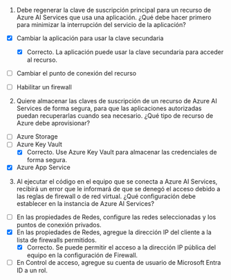 1. Debe regenerar la clave de suscripción principal para un recurso de Azure AI Services que usa una aplicación. ¿Qué debe hacer primero para minimizar la interrupción del servicio de la aplicación? 

- [x] Cambiar la aplicación para usar la clave secundaria
    - [x] Correcto. La aplicación puede usar la clave secundaria para acceder al recurso.
- [ ] Cambiar el punto de conexión del recurso
- [ ] Habilitar un firewall
  

2. Quiere almacenar las claves de suscripción de un recurso de Azure AI Services de forma segura, para que las aplicaciones autorizadas puedan recuperarlas cuando sea necesario. ¿Qué tipo de recurso de Azure debe aprovisionar? 

- [ ] Azure Storage
- [ ] Azure Key Vault
    - [x] Correcto. Use Azure Key Vault para almacenar las credenciales de forma segura.
- [x] Azure App Service

3. Al ejecutar el código en el equipo que se conecta a Azure AI Services, recibirá un error que le informará de que se denegó el acceso debido a las reglas de firewall o de red virtual. ¿Qué configuración debe establecer en la instancia de Azure AI Services? 

- [ ] En las propiedades de Redes, configure las redes seleccionadas y los puntos de conexión privados.
- [x] En las propiedades de Redes, agregue la dirección IP del cliente a la lista de firewalls permitidos.
  - [x] Correcto. Se puede permitir el acceso a la dirección IP pública del equipo en la configuración de Firewall.
- [ ] En Control de acceso, agregue su cuenta de usuario de Microsoft Entra ID a un rol.
